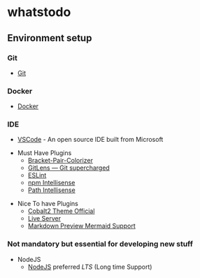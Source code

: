 # whatstodo

## Environment setup

### Git

- [Git](https://git-scm.com/downloads)

### Docker

- [Docker](https://www.docker.com/products/docker-desktop)

### IDE

- [VSCode](https://code.visualstudio.com/) - An open source IDE built from Microsoft

* Must Have Plugins
  - [Bracket-Pair-Colorizer](https://marketplace.visualstudio.com/items?itemName=CoenraadS.bracket-pair-colorizer)
  - [GitLens — Git supercharged](https://marketplace.visualstudio.com/items?itemName=eamodio.gitlens)
  - [ESLint](https://marketplace.visualstudio.com/items?itemName=dbaeumer.vscode-eslint)
  - [npm Intellisense](https://marketplace.visualstudio.com/items?itemName=christian-kohler.npm-intellisense)
  - [Path Intellisense](https://marketplace.visualstudio.com/items?itemName=christian-kohler.path-intellisense)

- Nice To have Plugins
  - [Cobalt2 Theme Official](https://marketplace.visualstudio.com/items?itemName=wesbos.theme-cobalt2)
  - [Live Server](https://marketplace.visualstudio.com/items?itemName=ritwickdey.LiveServer)
  - [Markdown Preview Mermaid Support](https://marketplace.visualstudio.com/items?itemName=bierner.markdown-mermaid)

### Not mandatory but essential for developing new stuff

- NodeJS
  - [NodeJS](https://nodejs.org/en/) preferred _LTS_ (Long time Support)
